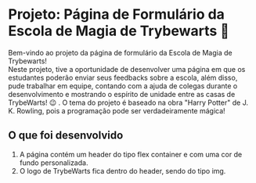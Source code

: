 # Projeto: Página de Formulário da Escola de Magia de Trybewarts :mage:

Bem-vindo ao projeto da página de formulário da Escola de Magia de Trybewarts! <br/>
Neste projeto, tive a oportunidade de desenvolver uma página em que os estudantes poderão enviar seus feedbacks sobre a escola, além disso, pude trabalhar em equipe, contando com a ajuda de colegas durante o desenvolvimento e mostrando o espírito de unidade entre as casas de TrybeWarts! 😉 . O tema do projeto é baseado na obra "Harry Potter" de J. K. Rowling, pois a programação pode ser verdadeiramente mágica!

## O que foi desenvolvido 

1. A página contém um header do tipo flex container e com uma cor de fundo personalizada.
2. O logo de TrybeWarts fica dentro do header, sendo do tipo img.
